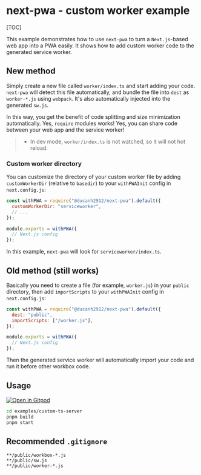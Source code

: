 # next-pwa - custom worker example

[TOC]

This example demonstrates how to use `next-pwa` to turn a `Next.js`-based web app into a PWA easily. It shows how to add custom worker code to the generated service worker.

## New method

Simply create a new file called `worker/index.ts` and start adding your code. `next-pwa` will detect this file automatically, and bundle the file into `dest` as `worker-*.js` using `webpack`. It's also automatically injected into the generated `sw.js`.

In this way, you get the benefit of code splitting and size minimization automatically. Yes, `require` modules works! Yes, you can share code between your web app and the service worker!

> - In dev mode, `worker/index.ts` is not watched, so it will not hot reload.

### Custom worker directory

You can customize the directory of your custom worker file by adding `customWorkerDir` (relative to `basedir`) to your `withPWAInit` config in `next.config.js`:

```javascript
const withPWA = require("@ducanh2912/next-pwa").default({
  customWorkerDir: "serviceworker",
  // ...
});

module.exports = withPWA({
  // Next.js config
});
```

In this example, `next-pwa` will look for `serviceworker/index.ts`.

## Old method (still works)

Basically you need to create a file (for example, `worker.js`) in your `public` directory, then add `importScripts` to your `withPWAInit` config in `next.config.js`:

```javascript
const withPWA = require("@ducanh2912/next-pwa").default({
  dest: "public",
  importScripts: ["/worker.js"],
});

module.exports = withPWA({
  // Next.js config
});
```

Then the generated service worker will automatically import your code and run it before other workbox code.

## Usage

[![Open in Gitpod](https://img.shields.io/badge/Open%20In-Gitpod.io-%231966D2?style=for-the-badge&logo=gitpod)](https://gitpod.io/#https://github.com/DuCanhGH/next-pwa/)

```bash
cd examples/custom-ts-server
pnpm build
pnpm start
```

## Recommended `.gitignore`

```gitignore
**/public/workbox-*.js
**/public/sw.js
**/public/worker-*.js
```
